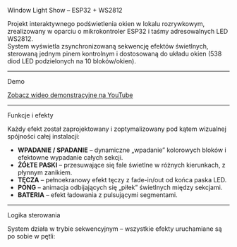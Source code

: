 Window Light Show – ESP32 + WS2812

Projekt interaktywnego podświetlenia okien w lokalu rozrywkowym, zrealizowany w oparciu o mikrokontroler ESP32 i taśmy adresowalnych LED WS2812.  
System wyświetla zsynchronizowaną sekwencję efektów świetlnych, sterowaną jednym pinem kontrolnym i dostosowaną do układu okien (538 diod LED podzielonych na 10 bloków/okien).

---

Demo

[Zobacz wideo demonstracyjne na YouTube]([https://youtu.be/TU_WKLEP_TUTAJ_LINK](https://youtu.be/2D8CAHWLyEI))  


---

Funkcje i efekty

Każdy efekt został zaprojektowany i zoptymalizowany pod kątem wizualnej spójności całej instalacji:

- **WPADANIE / SPADANIE** – dynamiczne „wpadanie” kolorowych bloków i efektowne wypadanie całych sekcji.
- **ŻÓŁTE PASKI** – przesuwające się fale świetlne w różnych kierunkach, z płynnym zanikiem.
- **TĘCZA** – pełnoekranowy efekt tęczy z fade-in/out od końca paska LED.
- **PONG** – animacja odbijających się „piłek” świetlnych między sekcjami.
- **BATERIA** – efekt ładowania z pulsującymi segmentami.

---

Logika sterowania

System działa w trybie sekwencyjnym – wszystkie efekty uruchamiane są po sobie w pętli:
